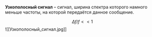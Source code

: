 **Узкополосный сигнал** – сигнал, ширина спектра которого намного меньше частоты, на которой передаётся данное сообщение.

$$\Delta{f}/f << 1$$
![[Узкополосный_сигнал.jpg]]